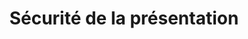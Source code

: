 ---
title: Sécurité de la présentation
type: docs
weight: 60
url: /fr/cpp/presentation-security/
---